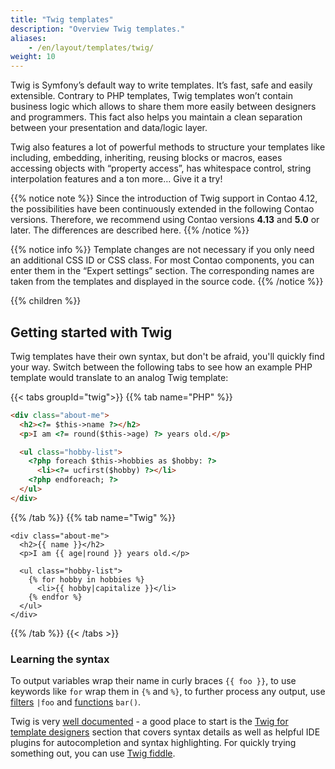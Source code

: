 ```yaml
---
title: "Twig templates"
description: "Overview Twig templates."
aliases:
    - /en/layout/templates/twig/
weight: 10
---
```



Twig is Symfony’s default way to write templates. It’s fast, safe and easily extensible. Contrary to PHP templates, Twig templates won’t 
contain business logic which allows to share them more easily between designers and programmers. This fact also helps you maintain 
a clean separation between your presentation and data/logic layer.

Twig also features a lot of powerful methods to structure your templates like including, embedding, inheriting, reusing blocks or macros, 
eases accessing objects with “property access”, has whitespace control, string interpolation features and a ton more… Give it a try!

{{% notice note %}}
Since the introduction of Twig support in Contao 4.12, the possibilities have been continuously extended in the following Contao versions. 
Therefore, we recommend using Contao versions **4.13** and **5.0** or later. The differences are described here.
{{% /notice %}}

{{% notice info %}}
Template changes are not necessary if you only need an additional CSS ID or CSS class. For most Contao components, you can enter them 
in the “Expert settings” section. The corresponding names are taken from the templates and displayed in the source code.
{{% /notice %}}

{{% children %}}

## Getting started with Twig

Twig templates have their own syntax, but don't be afraid, you'll quickly find your way. Switch between the following tabs to see 
how an example PHP template would translate to an analog Twig template:

{{< tabs groupId="twig">}}
{{% tab name="PHP" %}}
```html
<div class="about-me">
  <h2><?= $this->name ?></h2>
  <p>I am <?= round($this->age) ?> years old.</p>

  <ul class="hobby-list">
    <?php foreach $this->hobbies as $hobby: ?>
      <li><?= ucfirst($hobby) ?></li>
    <?php endforeach; ?>
  </ul>
</div>
```
{{% /tab %}}
{{% tab name="Twig" %}}
```twig
<div class="about-me">
  <h2>{{ name }}</h2>
  <p>I am {{ age|round }} years old.</p>

  <ul class="hobby-list">
    {% for hobby in hobbies %}
      <li>{{ hobby|capitalize }}</li>
    {% endfor %}
  </ul>
</div>
```
{{% /tab %}}
{{< /tabs >}}


### Learning the syntax

To output variables wrap their name in curly braces `{{ foo }}`, to use keywords
like `for` wrap them in `{%` and `%}`, to further process any output, use [filters](https://twig.symfony.com/doc/3.x/filters/index.html)
`|foo` and [functions](https://twig.symfony.com/doc/3.x/functions/index.html) `bar()`.

Twig is very [well documented](https://twig.symfony.com/doc/3.x/) - a good place to start is the
[Twig for template designers](https://twig.symfony.com/doc/3.x/templates.html) section that covers syntax details as well as helpful 
IDE plugins for autocompletion and syntax highlighting. For quickly trying something out, you can use [Twig fiddle](https://twigfiddle.com/).